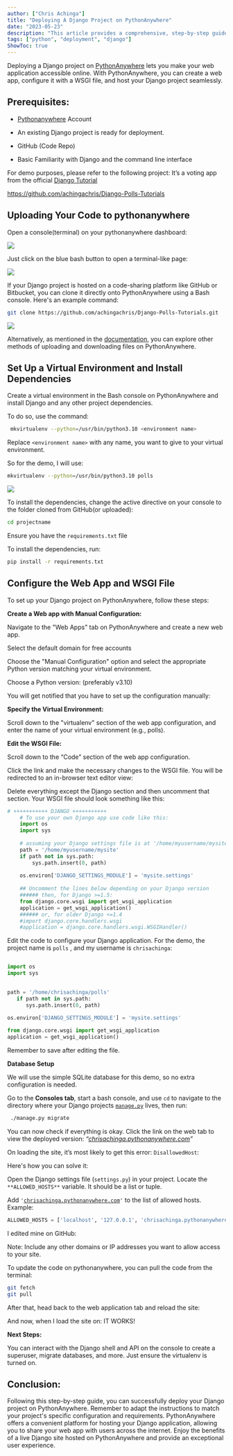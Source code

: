 ```yaml
---
author: ["Chris Achinga"]
title: "Deploying A Django Project on PythonAnywhere"
date: "2023-05-23"
description: "This article provides a comprehensive, step-by-step guide to help you deploy your existing Django project on PythonAnywhere successfully."
tags: ["python", "deployment", "django"]
ShowToc: true
---
```



Deploying a Django project on [PythonAnywhere](https://pythonanywhere.com/) lets you make your web application accessible online. With PythonAnywhere, you can create a web app, configure it with a WSGI file, and host your Django project seamlessly.


## Prerequisites:

* [Pythonanywhere](http://pythonanywhere.com) Account

* An existing Django project is ready for deployment.

* GitHub (Code Repo)

* Basic Familiarity with Django and the command line interface


For demo purposes, please refer to the following project: It’s a voting app from the official [Django Tutorial](https://docs.djangoproject.com/en/4.2/intro/tutorial01/)

https://github.com/achingachris/Django-Polls-Tutorials

## Uploading Your Code to pythonanywhere

Open a console(terminal) on your pythonanywhere dashboard:

![](/images/past/pa-1.png)

Just click on the blue bash button to open a terminal-like page:

![](/images/past/pa-2.png)

If your Django project is hosted on a code-sharing platform like GitHub or Bitbucket, you can clone it directly onto PythonAnywhere using a Bash console. Here's an example command:

```bash
git clone https://github.com/achingachris/Django-Polls-Tutorials.git
```

![](/images/past/pa-3.png)

Alternatively, as mentioned in the [documentation](https://help.pythonanywhere.com/pages/FileBrowser/), you can explore other methods of uploading and downloading files on PythonAnywhere.

## Set Up a Virtual Environment and Install Dependencies

Create a virtual environment in the Bash console on PythonAnywhere and install Django and any other project dependencies.

To do so, use the command:

```bash
 mkvirtualenv --python=/usr/bin/python3.10 <environment name>
```

Replace `<environment name>` with any name, you want to give to your virtual environment.

So for the demo, I will use:

```bash
mkvirtualenv --python=/usr/bin/python3.10 polls
```

![](/images/past/pa-4.png)

To install the dependencies, change the active directive on your console to the folder cloned from GitHub(or uploaded):

```bash
cd projectname
```

Ensure you have the `requirements.txt` file


To install the dependencies, run:

```bash
pip install -r requirements.txt
```

## Configure the Web App and WSGI File

To set up your Django project on PythonAnywhere, follow these steps:

**Create a Web app with Manual Configuration:**

Navigate to the "Web Apps" tab on PythonAnywhere and create a new web app.

Select the default domain for free accounts

Choose the "Manual Configuration" option and select the appropriate Python version matching your virtual environment.


Choose a Python version: (preferably v3.10)


You will get notified that you have to set up the configuration manually:


**Specify the Virtual Environment:**

Scroll down to the "virtualenv" section of the web app configuration, and enter the name of your virtual environment (e.g., polls).


**Edit the WSGI File:**

Scroll down to the “Code” section of the web app configuration.

Click the link and make the necessary changes to the WSGI file. You will be redirected to an in-browser text editor view:


Delete everything except the Django section and then uncomment that section. Your WSGI file should look something like this:

```python
# +++++++++++ DJANGO +++++++++++
    # To use your own Django app use code like this:
    import os
    import sys
    
    # assuming your Django settings file is at '/home/myusername/mysite/mysite/settings.py'
    path = '/home/myusername/mysite'
    if path not in sys.path:
        sys.path.insert(0, path)
    
    os.environ['DJANGO_SETTINGS_MODULE'] = 'mysite.settings'
    
    ## Uncomment the lines below depending on your Django version
    ###### then, for Django >=1.5:
    from django.core.wsgi import get_wsgi_application
    application = get_wsgi_application()
    ###### or, for older Django <=1.4
    #import django.core.handlers.wsgi
    #application = django.core.handlers.wsgi.WSGIHandler()
```

Edit the code to configure your Django application. For the demo, the project name is `polls` , and my username is `chrisachinga`:

```python

import os
import sys
    

path = '/home/chrisachinga/polls'
   if path not in sys.path:
      sys.path.insert(0, path)
    
os.environ['DJANGO_SETTINGS_MODULE'] = 'mysite.settings'

from django.core.wsgi import get_wsgi_application
application = get_wsgi_application()
```


Remember to save after editing the file.

**Database Setup**

We will use the simple SQLite database for this demo, so no extra configuration is needed.

Go to the **Consoles tab**, start a bash console, and use `cd` to navigate to the directory where your Django projects [`manage.py`](http://manage.py) lives, then run:

```bash
 ./manage.py migrate
```



You can now check if everything is okay. Click the link on the web tab to view the deployed version: *“*[*chrisachinga.pythonanywhere.com*](http://chrisachinga.pythonanywhere.com)*”*


On loading the site, it’s most likely to get this error: `DisallowedHost`:


Here's how you can solve it:

Open the Django settings file (`settings.py`) in your project. Locate the `**ALLOWED_HOSTS**` variable. It should be a list or tuple.

Add `'`[`chrisachinga.pythonanywhere.com`](http://chrisachinga.pythonanywhere.com)`'` to the list of allowed hosts. Example:

```python
ALLOWED_HOSTS = ['localhost', '127.0.0.1', 'chrisachinga.pythonanywhere.com']
```

I edited mine on GitHub:


Note: Include any other domains or IP addresses you want to allow access to your site.

To update the code on pythonanywhere, you can pull the code from the terminal:

```bash
git fetch
git pull
```

After that, head back to the web application tab and reload the site:


And now, when I load the site on: IT WORKS!



**Next Steps:**

You can interact with the Django shell and API on the console to create a superuser, migrate databases, and more. Just ensure the virtualenv is turned on.

## **Conclusion:**

Following this step-by-step guide, you can successfully deploy your Django project on PythonAnywhere. Remember to adapt the instructions to match your project's specific configuration and requirements. PythonAnywhere offers a convenient platform for hosting your Django application, allowing you to share your web app with users across the internet. Enjoy the benefits of a live Django site hosted on PythonAnywhere and provide an exceptional user experience.